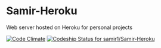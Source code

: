 # Samir-Heroku
Web server hosted on Heroku for personal projects

[![Code Climate](https://codeclimate.com/github/samir1/Samir-Heroku/badges/gpa.svg)](https://codeclimate.com/github/samir1/Samir-Heroku)
[ ![Codeship Status for samir1/Samir-Heroku](https://codeship.com/projects/31dc0e30-d9d9-0132-095b-46ced9bdcbb7/status?branch=master)](https://codeship.com/projects/79086)